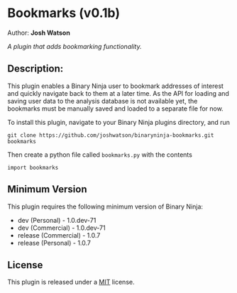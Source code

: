 # Bookmarks (v0.1b)
Author: **Josh Watson**

_A plugin that adds bookmarking functionality._

## Description:

This plugin enables a Binary Ninja user to bookmark addresses of interest and quickly navigate back to them at a later time. As the API for loading and saving user data to the analysis database is not available yet, the bookmarks must be manually saved and loaded to a separate file for now.

To install this plugin, navigate to your Binary Ninja plugins directory, and run

```git clone https://github.com/joshwatson/binaryninja-bookmarks.git bookmarks```

Then create a python file called `bookmarks.py` with the contents

```import bookmarks```

## Minimum Version

This plugin requires the following minimum version of Binary Ninja:

 * dev (Personal) - 1.0.dev-71
 * dev (Commercial) - 1.0.dev-71
 * release (Commercial) - 1.0.7
 * release (Personal) - 1.0.7



## License

This plugin is released under a [MIT](LICENSE) license.


